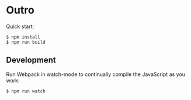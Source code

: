 # Outro

Quick start:

```
$ npm install
$ npm run build
````

## Development

Run Webpack in watch-mode to continually compile the JavaScript as you work:

```
$ npm run watch
```
